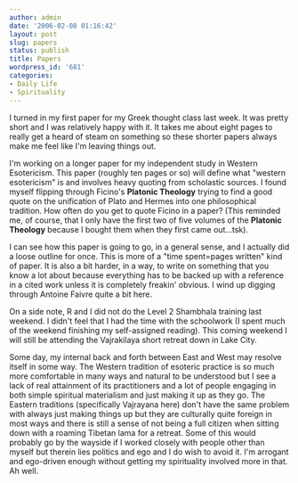 ```yaml
---
author: admin
date: '2006-02-08 01:16:42'
layout: post
slug: papers
status: publish
title: Papers
wordpress_id: '681'
categories:
- Daily Life
- Spirituality
---
```

I turned in my first paper for my Greek thought class last week. It was pretty short and I was relatively happy with it. It takes me about eight pages to really get a heard of steam on something so these shorter papers always make me feel like I'm leaving things out.

I'm working on a longer paper for my independent study in Western Esotericism. This paper (roughly ten pages or so) will define what "western esotericism" is and involves heavy quoting from scholastic sources. I found myself flipping through Ficino's <strong>Platonic Theology</strong> trying to find a good quote on the unification of Plato and Hermes into one philosophical tradition. How often do you get to quote Ficino in a paper? (This reminded me, of course, that I only have the first two of five volumes of the <strong>Platonic Theology</strong> because I bought them when they first came out...tsk).

I can see how this paper is going to go, in a general sense, and I actually did a loose outline for once. This is more of a "time spent=pages written" kind of paper. It is also a bit harder, in a way, to write on something that you know a lot about because everything has to be backed up with a reference in a cited work unless it is completely freakin' obvious. I wind up digging through Antoine Faivre quite a bit here.

On a side note, R and I did not do the Level 2 Shambhala training last weekend. I didn't feel that I had the time with the schoolwork (I spent much of the weekend finishing my self-assigned reading). This coming weekend I will still be attending the Vajrakilaya short retreat down in Lake City.

Some day, my internal back and forth between East and West may resolve itself in some way. The Western tradition of esoteric practice is so much more comfortable in many ways and natural to be understood but I see a lack of real attainment of its practitioners and a lot of people engaging in both simple spiritual materialism and just making it up as they go. The Eastern traditions (specifically Vajrayana here) don't have the same problem with always just making things up but they are culturally quite foreign in most ways and there is still a sense of not being a full citizen when sitting down with a roaming Tibetan lama for a retreat. Some of this would probably go by the wayside if I worked closely with people other than myself but therein lies politics and ego and I do wish to avoid it. I'm arrogant and ego-driven enough without getting my spirituality involved more in that. Ah well.
